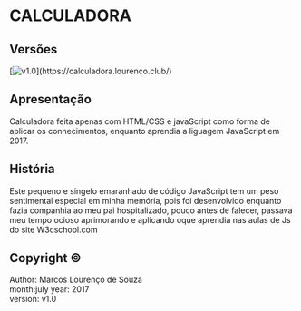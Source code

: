 # CALCULADORA

## Versões
[![v1.0](https://badgen.net/badge/original-legado/v1.0/blue?)](https://calculadora.lourenco.club/)

<!-- [![v1.0](https://badgen.net/badge/version/v1.0/blue?icon=github)](https://calculadora.lourenco.club/) -->


## Apresentação
Calculadora feita apenas com HTML/CSS e javaScript como forma de aplicar os conhecimentos, enquanto aprendia a liguagem JavaScript em 2017.

## História
Este pequeno e singelo emaranhado de código JavaScript tem um peso sentimental especial em minha memória, pois foi desenvolvido enquanto fazia companhia ao meu pai hospitalizado, pouco antes de falecer, passava meu tempo ocioso aprimorando e aplicando oque aprendia nas aulas de Js do site W3cschool.com

## Copyright ©
Author: Marcos Lourenço de Souza  
month:july
year: 2017  
version: v1.0

